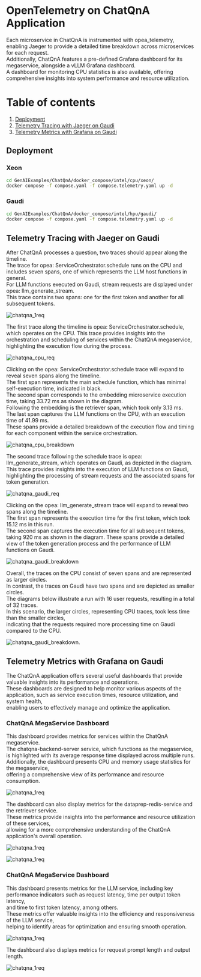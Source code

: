 # OpenTelemetry on ChatQnA Application

Each microservice in ChatQnA is instrumented with opea_telemetry, enabling Jaeger to provide a detailed time breakdown across microservices for each request.  
Additionally, ChatQnA features a pre-defined Grafana dashboard for its megaservice, alongside a vLLM Grafana dashboard.  
A dashboard for monitoring CPU statistics is also available, offering comprehensive insights into system performance and resource utilization.  

# Table of contents

1. [Deployment](#deployment)
2. [Telemetry Tracing with Jaeger on Gaudi](#telemetry-tracing-with-jaeger-on-gaudi)
3. [Telemetry Metrics with Grafana on Gaudi](#telemetry-metrics-with-grafana-on-gaudi)

## Deployment

### Xeon

```bash
cd GenAIExamples/ChatQnA/docker_compose/intel/cpu/xeon/
docker compose -f compose.yaml -f compose.telemetry.yaml up -d
```
### Gaudi

```bash
cd GenAIExamples/ChatQnA/docker_compose/intel/hpu/gaudi/
docker compose -f compose.yaml -f compose.telemetry.yaml up -d
```

## Telemetry Tracing with Jaeger on Gaudi

After ChatQnA processes a question, two traces should appear along the timeline.  
The trace for opea: ServiceOrchestrator.schedule runs on the CPU and includes seven spans, one of which represents the LLM host functions in general.  
For LLM functions executed on Gaudi, stream requests are displayed under opea: llm_generate_stream.  
This trace contains two spans: one for the first token and another for all subsequent tokens. 

![chatqna_1req](../assets/jaeger_ui_opea_chatqna_1req.png)

The first trace along the timeline is opea: ServiceOrchestrator.schedule, which operates on the CPU. 
This trace provides insights into the orchestration and scheduling of services within the ChatQnA megaservice, highlighting the execution flow during the process.

![chatqna_cpu_req](../assets/jaeger_ui_opea_chatqna_req_cpu.png)

Clicking on the opea: ServiceOrchestrator.schedule trace will expand to reveal seven spans along the timeline.  
The first span represents the main schedule function, which has minimal self-execution time, indicated in black.   
The second span corresponds to the embedding microservice execution time, taking 33.72 ms as shown in the diagram.  
Following the embedding is the retriever span, which took only 3.13 ms.  
The last span captures the LLM functions on the CPU, with an execution time of 41.99 ms.  
These spans provide a detailed breakdown of the execution flow and timing for each component within the service orchestration.  

![chatqna_cpu_breakdown](../assets/jaeger_ui_opea_chatqna_cpu_breakdown.png)

The second trace following the schedule trace is opea: llm_generate_stream, which operates on Gaudi, as depicted in the diagram.  
This trace provides insights into the execution of LLM functions on Gaudi,  
highlighting the processing of stream requests and the associated spans for token generation. 

![chatqna_gaudi_req](../assets/jaeger_ui_opea_chatqna_req_gaudi.png)

Clicking on the opea: llm_generate_stream trace will expand to reveal two spans along the timeline.  
The first span represents the execution time for the first token, which took 15.12 ms in this run.  
The second span captures the execution time for all subsequent tokens, taking 920 ms as shown in the diagram. 
These spans provide a detailed view of the token generation process and the performance of LLM functions on Gaudi.

![chatqna_gaudi_breakdown](../assets/jaeger_ui_opea_chatqna_req_breakdown_2.png)

Overall, the traces on the CPU consist of seven spans and are represented as larger circles.   
In contrast, the traces on Gaudi have two spans and are depicted as smaller circles.   
The diagrams below illustrate a run with 16 user requests, resulting in a total of 32 traces.  
In this scenario, the larger circles, representing CPU traces, took less time than the smaller circles,  
indicating that the requests required more processing time on Gaudi compared to the CPU. 

![chatqna_gaudi_breakdown](../assets/chatqna_16reqs.png).

## Telemetry Metrics with Grafana on Gaudi

The ChatQnA application offers several useful dashboards that provide valuable insights into its performance and operations.  
These dashboards are designed to help monitor various aspects of the application, such as service execution times, resource utilization, and system health,  
enabling users to effectively manage and optimize the application.  

### ChatQnA MegaService Dashboard

This dashboard provides metrics for services within the ChatQnA megaservice.  
The chatqna-backend-server service, which functions as the megaservice,  
is highlighted with its average response time displayed across multiple runs.   
Additionally, the dashboard presents CPU and memory usage statistics for the megaservice,   
offering a comprehensive view of its performance and resource consumption.  

![chatqna_1req](../assets/Grafana_chatqna_backend_server_1.png)

The dashboard can also display metrics for the dataprep-redis-service and the retriever service.  
These metrics provide insights into the performance and resource utilization of these services,  
allowing for a more comprehensive understanding of the ChatQnA application's overall operation. 

![chatqna_1req](../assets/Grafana_chatqna_dataprep.png)

![chatqna_1req](../assets/Grafana_chatqna_retriever.png)

### ChatQnA MegaService Dashboard

This dashboard presents metrics for the LLM service, including key performance indicators such as request latency, time per output token latency,   
and time to first token latency, among others.  
These metrics offer valuable insights into the efficiency and responsiveness of the LLM service,   
helping to identify areas for optimization and ensuring smooth operation.  

![chatqna_1req](../assets/Grafana_vLLM.png)

The dashboard also displays metrics for request prompt length and output length. 

![chatqna_1req](../assets/Grafana_vLLM_2.png)
